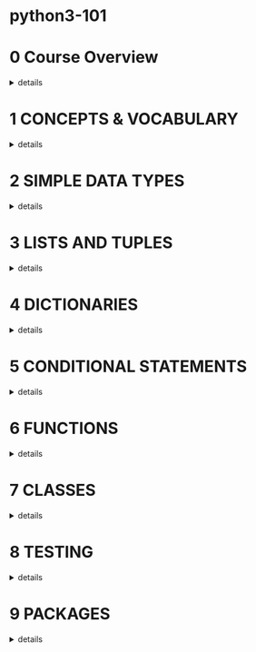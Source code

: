 # python3-101

# 0 Course Overview
<details>
  <summary>details</summary>

  ### 0.1 Introduction to the Course
  ### 0.2 Who am I
  ### 0.3 Who is this course for
  ### 0.4 What is going to be covered in this course
  ### 0.5 How to Install Python3
</details>


# 1 CONCEPTS & VOCABULARY
<details>
  <summary>details</summary>

  ### 1.1 Programming Languages
  ### 1.2 Operating Systems
  ### 1.3 Terminal
  ### 1.4 Text Editors
  ### 1.5 IDEs
  ### 1.6 Style Guides
  ### 1.7 Style Guides
  ### 1.8 Project Specifications
  ### 1.9 Syntax
  ### 1.10 Debugging
  ### 1.11 Refactoring
  ### 1.12 Standard Library
  ### 1.13 Third-Party Libraries
  ### 1.14 Frameworks
  ### 1.15 Error Handling
  ### 1.16 Version Control
  ### 1.17 Testing
  ### 1.19 Databases
  ### 1.20 Data Structures
  ### 1.21 Variables
  ### 1.22 Strings
  ### 1.23 Numerical Data Types
  ### 1.24 Sequences
  ### 1.25 Mappings
  ### 1.26 Functions
  ### 1.27 Classes
  ### 1.28 Inheritance
  ### 1.29 Other Data Types
  ### 1.30 if Statements
  ### 1.31 Loops
  ### 1.32 Modules
  ### 1.33 Saving State
</details>

# 2 SIMPLE DATA TYPES
<details>
  <summary>details</summary>

  ### 2.1 Variables
  ### 2.2 Strings
  ### 2.3 String Methods
  ### 2.4 Using Variables in Strings
  ### 2.5 Comments
  ### 2.6 Numerical Data
  ### 2.7 Numerical Operations
  ### 2.8 Working with Numerical Data
  ### 2.9 Using the Math Library
</details>

# 3 LISTS AND TUPLES
<details>
  <summary>details</summary>

  ### 3.1 Lists
  ### 3.2 Removing Items from Lists
  ### 3.3 Slicing a List
  ### 3.4 Copying a List
  ### 3.5 Looping Through Lists
  ### 3.6 Sorting Lists
  ### 3.7 Reverse Sorting Lists
  ### 3.8 Numerical Lists
  ### 3.9 List Comprehensions
  ### 3.10 Tuples
</details>

# 4 DICTIONARIES
<details>
  <summary>details</summary>

  ### 4.1 About Dictionaries
  ### 4.2 Dictionary Methods
  ### 4.3 Looping Through a Dictionary
  ### 4.4 Example Dictionaries
  ### 4.5 Nesting: A List of Dictionaries
  ### 4.6 Nesting: A List in a Dictionary
</details>

# 5 CONDITIONAL STATEMENTS
<details>
  <summary>details</summary>

  ### 5.1 About Conditional Statements
  ### 5.2 if Statements
  ### 5.3 if-else Statements
  ### 5.4 while Loops
  ### 5.6 The break and continue Statements
</details>

# 6 FUNCTIONS
<details>
  <summary>details</summary>

  ### 6.1 About Functions
  ### 6.2 Passing Arguments
  ### 6.3 Positional Arguments
  ### 6.4 Arbitrary Positional Arguments
  ### 6.5 Keyword Arguments
  ### 6.6 Arbitrary Keyword Arguments
  ### 6.7 Default Values
  ### 6.8 Return Values
  ### 6.9 Modules
  ### 6.10 Importing Functions
  ### 6.11 Importing Specific Functions
</details>

# 7 CLASSES
<details>
  <summary>details</summary>

  ### 7.1 About Classes
  ### 7.2 Methods
  ### 7.3 Making Instances
  ### 7.4 Adding Methods
  ### 7.5 Multiple Instances
  ### 7.6 Inheritance
  ### 7.7 Child Class Methods
  ### 7.8 Overriding Parents Class Methods
  ### 7.9 Storing Classes in Modules
</details>

# 8 TESTING
<details>
  <summary>details</summary>

  ### 8.1 The unittest Module
  ### 8.2 Testing Functions
  ### 8.3 Running a Passing Test
  ### 8.4 Running a Failing Test
  ### 8.5 Fixing a Failing Test
  ### 8.6 The setUp() Method
</details>

# 9 PACKAGES
<details>
  <summary>details</summary>

  ### 9.1 Installing Packages
  ### 9.2 Uninstalling Python Packages
</details>






















